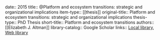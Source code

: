 date:: 2015
title:: @Platform and ecosystem transitions: strategic and organizational implications
item-type:: [[thesis]]
original-title:: Platform and ecosystem transitions: strategic and organizational implications
thesis-type:: PhD Thesis
short-title:: Platform and ecosystem transitions
authors:: [[Elizabeth J. Altman]]
library-catalog:: Google Scholar
links:: [Local library](zotero://select/library/items/DQ5ZH3YZ), [Web library](https://www.zotero.org/users/6520516/items/DQ5ZH3YZ)
